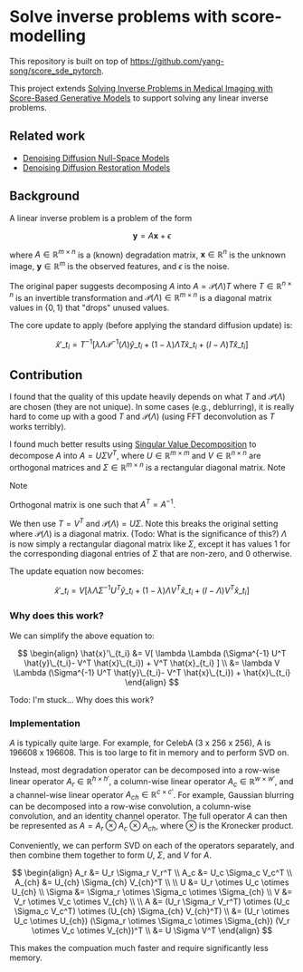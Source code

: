 # Solve inverse problems with score-modelling

This repository is built on top of https://github.com/yang-song/score_sde_pytorch.

[1]: https://arxiv.org/abs/2111.08005

This project extends [Solving Inverse Problems in Medical Imaging with Score-Based Generative Models][1] to support solving any linear inverse problems. 

## Related work

[2]: https://github.com/wyhuai/DDNM
[3]: https://github.com/bahjat-kawar/ddrm

- [Denoising Diffusion Null-Space Models][2]
- [Denoising Diffusion Restoration Models][3]

## Background

A linear inverse problem is a problem of the form

$$
\mathbf{y} = A\mathbf{x} + \epsilon
$$

where $A \in \mathbb{R}^{m \times n}$ is a (known) degradation matrix, $\mathbf{x} \in \mathbb{R}^n$ is the unknown image, $\mathbf{y} \in \mathbb{R}^m$ is the observed features, and $\epsilon$ is the noise.

The original paper suggests decomposing $A$ into $A = \mathcal{P}(\Lambda) T$ where $T \in \mathbb{R}^{n \times n}$ is an invertible transformation and $\mathcal{P}(\Lambda) \in \mathbb{R}^{m \times n}$ is a diagonal matrix values in $\{0,1\}$ that "drops" unused values. 

The core update to apply (before applying the standard diffusion update) is:

$$
\hat{x}'\_{t_i} = T^{-1}[
    \lambda \Lambda \mathcal{P}^{-1}(\Lambda) \hat{y}\_{t_i}
    + (1-\lambda) \Lambda T \hat{x}\_{t_i}
    + (I-\Lambda) T \hat{x}\_{t_i}
]
$$

## Contribution

I found that the quality of this update heavily depends on what $T$ and $\mathcal{P}(\Lambda)$ are chosen (they are not unique). In some cases (e.g., deblurring), it is really hard to come up with a good $T$ and $\mathcal{P}(\Lambda)$ (using FFT deconvolution as $T$ works terribly).

[4]: https://en.wikipedia.org/wiki/Singular_value_decomposition

I found much better results using [Singular Value Decomposition][4] to decompose $A$ into $A = U \Sigma V^T$, where $U \in \mathbb{R}^{m \times m}$ and $V \in \mathbb{R}^{n \times n}$ are orthogonal matrices and $\Sigma \in \mathbb{R}^{m \times n}$ is a rectangular diagonal matrix. Note 

> [!NOTE]
> Orthogonal matrix is one such that $A^T = A^{-1}$.

We then use $T = V^T$ and $\mathcal{P}(\Lambda) = U \Sigma$. Note this breaks the original setting where $\mathcal{P}(\Lambda)$ is a diagonal matrix. (Todo: What is the significance of this?) $\Lambda$ is now simply a rectangular diagonal matrix like $\Sigma$, except it has values 1 for the corresponding diagonal entries of $\Sigma$ that are non-zero, and 0 otherwise.

The update equation now becomes:

$$
\hat{x}'\_{t_i} = V [
    \lambda \Lambda \Sigma^{-1} U^T \hat{y}\_{t_i} 
    + (1-\lambda) \Lambda V^T \hat{x}\_{t_i} 
    + (I-\Lambda) V^T \hat{x}\_{t_i}
]
$$

### Why does this work?

We can simplify the above equation to:

$$
\begin{align}
\hat{x}'\_{t_i}
    &= V[
        \lambda \Lambda (\Sigma^{-1} U^T \hat{y}\_{t_i}- V^T \hat{x}\_{t_i})
        + V^T \hat{x}_{t_i}
    ] \\
    &= \lambda V \Lambda (\Sigma^{-1} U^T \hat{y}\_{t_i}- V^T \hat{x}\_{t_i})
        + \hat{x}\_{t_i}
\end{align}
$$

Todo: I'm stuck... Why does this work?

### Implementation

$A$ is typically quite large. For example, for CelebA (3 x 256 x 256), A is 196608 x 196608. This is too large to fit in memory and to perform SVD on. 

Instead, most degradation operator can be decomposed into a row-wise linear operator $A_r \in \mathbb{R}^{h \times h'}$, a column-wise linear operator $A_c \in \mathbb{R}^{w \times w'}$, and a channel-wise linear operator $A_{ch} \in \mathbb{R}^{c \times c'}$. For example, Gaussian blurring can be decomposed into a row-wise convolution, a column-wise convolution, and an identity channel operator. The full operator $A$ can then be represented as $A = A_r \otimes A_c \otimes A_{ch}$, where $\otimes$ is the Kronecker product. 

Conveniently, we can perform SVD on each of the operators separately, and then combine them together to form $U$, $\Sigma$, and $V$ for $A$.

$$
\begin{align}
    A_r &= U_r \Sigma_r V_r^T \\
    A_c &= U_c \Sigma_c V_c^T \\
    A_{ch} &= U_{ch} \Sigma_{ch} V_{ch}^T \\
    \\
    U &= U_r \otimes U_c \otimes U_{ch} \\
    \Sigma &= \Sigma_r \otimes \Sigma_c \otimes \Sigma_{ch} \\
    V &= V_r \otimes V_c \otimes V_{ch} \\
    \\
    A 
        &= (U_r \Sigma_r V_r^T) 
        \otimes (U_c \Sigma_c V_c^T)
        \otimes (U_{ch} \Sigma_{ch} V_{ch}^T) \\
        &= (U_r \otimes U_c \otimes U_{ch})
        (\Sigma_r \otimes \Sigma_c \otimes \Sigma_{ch}) 
        (V_r \otimes V_c \otimes V_{ch})^T \\
        &= U \Sigma V^T
\end{align}
$$

This makes the compuation much faster and require significantly less memory.

